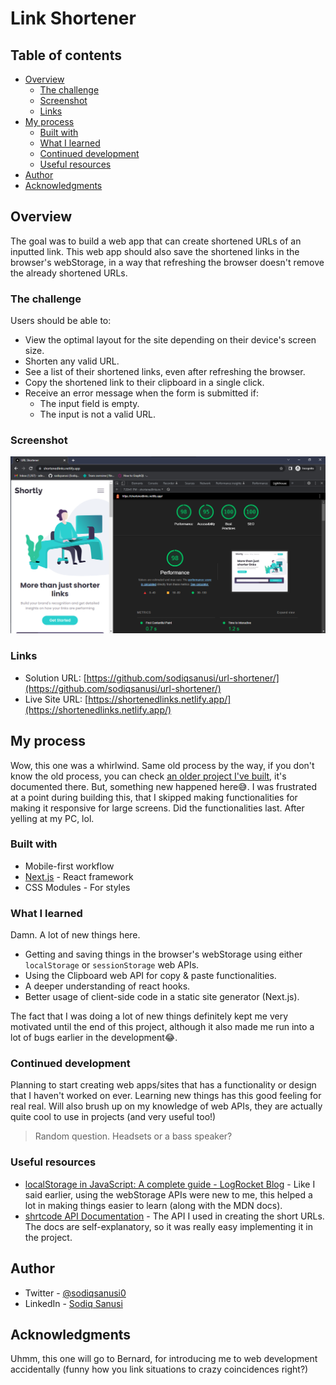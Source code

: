 # Link Shortener

## Table of contents

- [Overview](#overview)
  - [The challenge](#the-challenge)
  - [Screenshot](#screenshot)
  - [Links](#links)
- [My process](#my-process)
  - [Built with](#built-with)
  - [What I learned](#what-i-learned)
  - [Continued development](#continued-development)
  - [Useful resources](#useful-resources)
- [Author](#author)
- [Acknowledgments](#acknowledgments)

## Overview
The goal was to build a web app that can create shortened URLs of an inputted link. This web app should also save the shortened links in the browser's webStorage, in a way that refreshing the browser doesn't remove the already shortened URLs. 

### The challenge
Users should be able to:

- View the optimal layout for the site depending on their device's screen size.
- Shorten any valid URL.
- See a list of their shortened links, even after refreshing the browser.
- Copy the shortened link to their clipboard in a single click.
- Receive an error message when the form is submitted if:
  - The input field is empty.
  - The input is not a valid URL.

### Screenshot
![](./screenshot.png)

### Links
- Solution URL: [https://github.com/sodiqsanusi/url-shortener/](https://github.com/sodiqsanusi/url-shortener/)
- Live Site URL: [https://shortenedlinks.netlify.app/](https://shortenedlinks.netlify.app/)

## My process
Wow, this one was a whirlwind. Same old process by the way, if you don't know the old process, you can check [an older project I've built](https://github.com/sodiqsanusi/bookmark-landing-page#my-process), it's documented there. But, something new happened here😅. I was frustrated at a point during building this, that I skipped making functionalities for making it responsive for large screens. Did the functionalities last. After yelling at my PC, lol.

### Built with
- Mobile-first workflow
- [Next.js](https://nextjs.org/) - React framework
- CSS Modules - For styles

### What I learned
Damn. A lot of new things here.

- Getting and saving things in the browser's webStorage using either `localStorage` or `sessionStorage` web APIs.
- Using the Clipboard web API for copy & paste functionalities.
- A deeper understanding of react hooks.
- Better usage of client-side code in a static site generator (Next.js).

The fact that I was doing a lot of new things definitely kept me very motivated until the end of this project, although it also made me run into a lot of bugs earlier in the development😂.

### Continued development
Planning to start creating web apps/sites that has a functionality or design that I haven't worked on ever. Learning new things has this good feeling for real real. Will also brush up on my knowledge of web APIs, they are actually quite cool to use in projects (and very useful too!)

> Random question. Headsets or a bass speaker?

### Useful resources
- [localStorage in JavaScript: A complete guide - LogRocket Blog](https://blog.logrocket.com/localstorage-javascript-complete-guide/) - Like I said earlier, using the webStorage APIs were new to me, this helped a lot in making things easier to learn (along with the MDN docs).
- [shrtcode API Documentation](https://shrtco.de/docs) - The API I used in creating the short URLs. The docs are self-explanatory, so it was really easy implementing it in the project.
## Author
- Twitter - [@sodiqsanusi0](https://www.twitter.com/sodiqsanusi0)
- LinkedIn - [Sodiq Sanusi](https://www.linkedin.com/in/sodiqsanusi0)

## Acknowledgments
Uhmm, this one will go to Bernard, for introducing me to web development accidentally (funny how you link situations to crazy coincidences right?)
